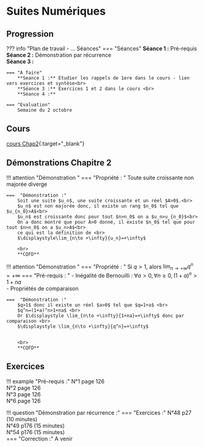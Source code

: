 # Suites Numériques

## Progression
??? info "Plan de travail - ... Séances"
    === "Séances" 
        **Séance 1 :** Pré-requis<br>
        **Séance 2 :** Démonstration par récurrence <br>
        **Séance 3 :** <br>
        
    === "A faire"
        **Seance 1 :** Etudier les rappels de 1ere dans le cours - lien vers exercices et syntèse<br>
        **Séance 3 :** Exercices 1 et 2 dans le cours <br>
        **Séance 4 :** 
    
    === "Evaluation"
        Semaine du 2 octobre
    
## Cours 
[cours Chap2](./Cours-chap2.pdf){:target="_blank"}

## Démonstrations Chapitre 2
!!! attention "Démonstration "
    === "Propriété : "
        Toute suite croissante non majorée diverge

    ===  "Démonstration :"
        Soit une suite $u_n$, une suite croissante et un réel $A>0$.<br>
        $u_n$ est non majorée donc, il existe un rang $n_0$ tel que $u_{n_0}>A$<br>
        $u_n$ est croissante donc pour tout $n>n_0$ on a $u_n>u_{n_0}$<br>
        On a donc montré que pour A>0 donné, il existe $n_0$ tel que pour tout $n>n_0$ on a $u_n>A$<br>
        ce qui est la définition de <br>
        $\displaystyle\lim_{n\to +\infty}{u_n}=+\infty$
        
        <br>
        **CQFD**

!!! attention "Démonstration "
    === "Propriété : "
        Si $q>1$, alors $\displaystyle\lim_{n\to +\infty}{q^n}=+\infty$
    === "Pré-requis : "
        - Inégalité de Bernouilli : $\forall a>0, \forall n\geq 0, (1+a)^n>1+na$ <br>
        - Propriétés de comparaison

    ===  "Démonstration :"
        $q>1$ donc il existe un réel $a>0$ tel que $q=1+a$ <br>
        $q^n=(1+a)^n>1+na$ <br>
        Or $\displaystyle \lim_{n\to +\infty}{1+na}=+\infty$ donc par comparaison <br>
        $\displaystyle \lim_{n\to +\infty}{q^n}=+\infty$ 
    
        
        <br>
        **CQFD**

## Exercices 

!!! example "Pré-requis :" 
    N°1 page 126<br>
    N°2 page 126<br>
    N°3 page 126<br>
    N°6 page 126<br>

!!! question "Démonstration par récurrence :"
    === "Exercices :" 
        N°48 p27 (10 minutes)<br>
        N°49 p176 (15 minutes)<br>
        N°54 p176 (15 minutes)<br>
    === "Correction :"
        A venir
  
